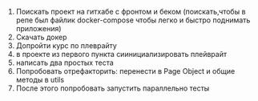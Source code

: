 1) Поискать проект на гитхабе с фронтом и беком (поискать,чтобы в репе был файлик docker-compose чтобы легко и быстро поднимать приложения)
2) Скачать докер
3) Допройти курс по плеврайту
4) в проекте из первого пункта сиинициализировать плейврайт
5) написать два простых теста
6) Попробовать отрефакторить: перенести в Page Object и общие методы в utils
7) После этого попробовать запустить параллельно тесты
